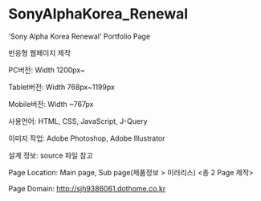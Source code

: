 # SonyAlphaKorea_Renewal
'Sony Alpha Korea Renewal' Portfolio Page

반응형 웹페이지 제작

PC버전: Width 1200px~

Tablet버전: Width 768px~1199px

Mobile버전: Width ~767px

사용언어: HTML, CSS, JavaScript, J-Query

이미지 작업: Adobe Photoshop, Adobe Illustrator

설계 정보: source 파일 참고

Page Location: Main page, Sub page(제품정보 > 미러리스) <총 2 Page 제작>

Page Domain: http://sjh9386061.dothome.co.kr